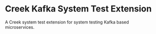 # Creek Kafka System Test Extension

A Creek system test extension for system testing Kafka based microservices.

